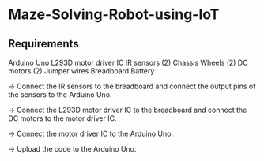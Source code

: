# Maze-Solving-Robot-using-IoT
## Requirements
Arduino Uno
L293D motor driver IC
IR sensors (2)
Chassis
Wheels (2)
DC motors (2)
Jumper wires
Breadboard
Battery

-> Connect the IR sensors to the breadboard and connect the output pins of the sensors to the Arduino Uno.

-> Connect the L293D motor driver IC to the breadboard and connect the DC motors to the motor driver IC.

-> Connect the motor driver IC to the Arduino Uno.

-> Upload the code to the Arduino Uno.
